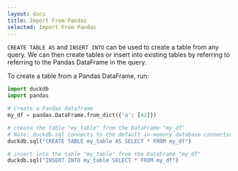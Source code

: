 ```yaml
---
layout: docu
title: Import From Pandas
selected: Import From Pandas
---
```


`CREATE TABLE AS` and `INSERT INTO` can be used to create a table from any query. We can then create tables or insert into existing tables by referring to referring to the Pandas DataFrame in the query.

To create a table from a Pandas DataFrame, run:

```py
import duckdb
import pandas

# Create a Pandas dataframe
my_df = pandas.DataFrame.from_dict({'a': [42]})

# create the table "my_table" from the DataFrame "my_df"
# Note: duckdb.sql connects to the default in-memory database connection
duckdb.sql("CREATE TABLE my_table AS SELECT * FROM my_df")

# insert into the table "my_table" from the DataFrame "my_df"
duckdb.sql("INSERT INTO my_table SELECT * FROM my_df")
```
